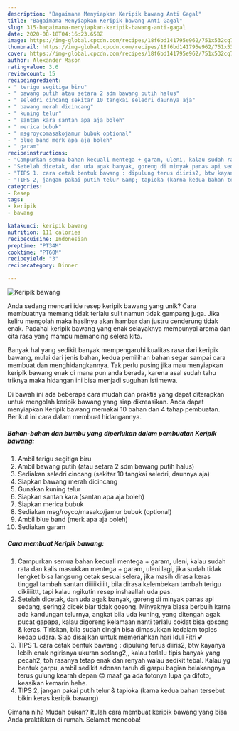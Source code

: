 ```yaml
---
description: "Bagaimana Menyiapkan Keripik bawang Anti Gagal"
title: "Bagaimana Menyiapkan Keripik bawang Anti Gagal"
slug: 315-bagaimana-menyiapkan-keripik-bawang-anti-gagal
date: 2020-08-18T04:16:23.658Z
image: https://img-global.cpcdn.com/recipes/18f6bd141795e962/751x532cq70/keripik-bawang-foto-resep-utama.jpg
thumbnail: https://img-global.cpcdn.com/recipes/18f6bd141795e962/751x532cq70/keripik-bawang-foto-resep-utama.jpg
cover: https://img-global.cpcdn.com/recipes/18f6bd141795e962/751x532cq70/keripik-bawang-foto-resep-utama.jpg
author: Alexander Mason
ratingvalue: 3.6
reviewcount: 15
recipeingredient:
- " terigu segitiga biru"
- " bawang putih atau setara 2 sdm bawang putih halus"
- " seledri cincang sekitar 10 tangkai seledri daunnya aja"
- " bawang merah dicincang"
- " kuning telur"
- " santan kara santan apa aja boleh"
- " merica bubuk"
- " msgroycomasakojamur bubuk optional"
- " blue band merk apa aja boleh"
- " garam"
recipeinstructions:
- "Campurkan semua bahan kecuali mentega + garam, uleni, kalau sudah rata dan kalis masukkan mentega + garam, uleni lagi, jika sudah tidak lengket bisa langsung cetak sesuai selera, jika masih dirasa keras tinggal tambah santan diiiiikiiiit, bila dirasa kelembekan tambah terigu dikiiiittt, tapi kalau ngikutin resep inshaallah uda pas."
- "Setelah dicetak, dan uda agak banyak, goreng di minyak panas api sedang, sering2 dicek biar tidak gosong. Minyaknya biasa berbuih karna ada kandungan telurnya, angkat bila uda kuning, yang ditengah agak pucat gapapa, kalau digoreng kelamaan nanti terlalu coklat bisa gosong &amp; keras. Tiriskan, bila sudah dingin bisa dimasukkan kedalam toples kedap udara. Siap disajikan untuk memeriahkan hari Idul Fitri 💕"
- "TIPS 1. cara cetak bentuk bawang : dipulung terus diiris2, btw kayanya lebih enak ngirisnya ukuran sedang2,, kalau terlalu tipis banyak yang pecah2, toh rasanya tetap enak dan renyah walau sedikit tebal. Kalau yg bentuk garpu, ambil sedikit adonan taruh di garpu bagian belakangnya terus gulung kearah depan 😊 maaf ga ada fotonya lupa ga difoto, keasikan kemarin hehe."
- "TIPS 2, jangan pakai putih telur &amp; tapioka (karna kedua bahan tersebut bikin keras keripik bawang)"
categories:
- Resep
tags:
- keripik
- bawang

katakunci: keripik bawang 
nutrition: 111 calories
recipecuisine: Indonesian
preptime: "PT34M"
cooktime: "PT60M"
recipeyield: "3"
recipecategory: Dinner

---
```



![Keripik bawang](https://img-global.cpcdn.com/recipes/18f6bd141795e962/751x532cq70/keripik-bawang-foto-resep-utama.jpg)

Anda sedang mencari ide resep keripik bawang yang unik? Cara membuatnya memang tidak terlalu sulit namun tidak gampang juga. Jika keliru mengolah maka hasilnya akan hambar dan justru cenderung tidak enak. Padahal keripik bawang yang enak selayaknya mempunyai aroma dan cita rasa yang mampu memancing selera kita.



Banyak hal yang sedikit banyak mempengaruhi kualitas rasa dari keripik bawang, mulai dari jenis bahan, kedua pemilihan bahan segar sampai cara membuat dan menghidangkannya. Tak perlu pusing jika mau menyiapkan keripik bawang enak di mana pun anda berada, karena asal sudah tahu triknya maka hidangan ini bisa menjadi suguhan istimewa.


Di bawah ini ada beberapa cara mudah dan praktis yang dapat diterapkan untuk mengolah keripik bawang yang siap dikreasikan. Anda dapat menyiapkan Keripik bawang memakai 10 bahan dan 4 tahap pembuatan. Berikut ini cara dalam membuat hidangannya.

<!--inarticleads1-->

##### Bahan-bahan dan bumbu yang diperlukan dalam pembuatan Keripik bawang:

1. Ambil  terigu segitiga biru
1. Ambil  bawang putih (atau setara 2 sdm bawang putih halus)
1. Sediakan  seledri cincang (sekitar 10 tangkai seledri, daunnya aja)
1. Siapkan  bawang merah dicincang
1. Gunakan  kuning telur
1. Siapkan  santan kara (santan apa aja boleh)
1. Siapkan  merica bubuk
1. Sediakan  msg/royco/masako/jamur bubuk (optional)
1. Ambil  blue band (merk apa aja boleh)
1. Sediakan  garam




<!--inarticleads2-->

##### Cara membuat Keripik bawang:

1. Campurkan semua bahan kecuali mentega + garam, uleni, kalau sudah rata dan kalis masukkan mentega + garam, uleni lagi, jika sudah tidak lengket bisa langsung cetak sesuai selera, jika masih dirasa keras tinggal tambah santan diiiiikiiiit, bila dirasa kelembekan tambah terigu dikiiiittt, tapi kalau ngikutin resep inshaallah uda pas.
1. Setelah dicetak, dan uda agak banyak, goreng di minyak panas api sedang, sering2 dicek biar tidak gosong. Minyaknya biasa berbuih karna ada kandungan telurnya, angkat bila uda kuning, yang ditengah agak pucat gapapa, kalau digoreng kelamaan nanti terlalu coklat bisa gosong &amp; keras. Tiriskan, bila sudah dingin bisa dimasukkan kedalam toples kedap udara. Siap disajikan untuk memeriahkan hari Idul Fitri 💕
1. TIPS 1. cara cetak bentuk bawang : dipulung terus diiris2, btw kayanya lebih enak ngirisnya ukuran sedang2,, kalau terlalu tipis banyak yang pecah2, toh rasanya tetap enak dan renyah walau sedikit tebal. Kalau yg bentuk garpu, ambil sedikit adonan taruh di garpu bagian belakangnya terus gulung kearah depan 😊 maaf ga ada fotonya lupa ga difoto, keasikan kemarin hehe.
1. TIPS 2, jangan pakai putih telur &amp; tapioka (karna kedua bahan tersebut bikin keras keripik bawang)




Gimana nih? Mudah bukan? Itulah cara membuat keripik bawang yang bisa Anda praktikkan di rumah. Selamat mencoba!
